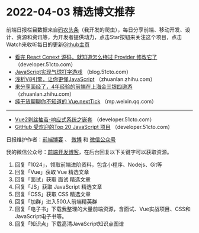 # 2022-04-03 精选博文推荐

前端日报栏目数据来自[码农头条](http://hao.caibaojian.com.cn/)（我开发的爬虫），每日分享前端、移动开发、设计、资源和资讯等，为开发者提供动力，点击Star按钮来关注这个项目，点击Watch来收听每日的更新[Github主页](https://github.com/kujian/frontendDaily)
* [看完 React Conext 源码，就知道怎么绕过 Provider 修改它了](https://developer.51cto.com/article/705670.html) （developer.51cto.com）
* [JavaScript实现气球打字游戏](https://blog.51cto.com/u_13349380/5172151) （blog.51cto.com）
* [浅析V8引擎，让你更懂JavaScript](https://zhuanlan.zhihu.com/p/491369553) （zhuanlan.zhihu.com）
* [来分享面经了，4年经验的前端在上海金三银四遨游](https://zhuanlan.zhihu.com/p/491952465) （zhuanlan.zhihu.com）
* [纯干货聊聊你不知道的 Vue.nextTick](https://mp.weixin.qq.com/s?__biz=MzUzNjk5MTE1OQ==&mid=2247516966&idx=1&sn=69e4dcb05c7c176efca030cb3109ab7c) （mp.weixin.qq.com）

***
* [Vue2剥丝抽茧-响应式系统之嵌套](https://developer.51cto.com/article/705599.html) （developer.51cto.com）
* [GitHub 受欢迎的Top 20 JavaScript 项目](https://developer.51cto.com/article/705592.html) （developer.51cto.com）

日报维护作者：[前端博客](http://caibaojian.com.cn/) 、 [微博](http://weibo.com/kujian) 和 [微信公众号](https://open.weixin.qq.com/qr/code?username=caibaojian_com)

我的微信公众号：[前端开发博客](https://open.weixin.qq.com/qr/code?username=caibaojian_com)，在后台回复以下关键字可以获取资源。

1. 回复「1024」，领取前端进阶资料，包含小程序、Nodejs、Git等
2. 回复「Vue」获取 Vue 精选文章
3. 回复「面试」获取 面试 精选文章
4. 回复「JS」获取 JavaScript 精选文章
5. 回复「CSS」获取 CSS 精选文章
6. 回复「加群」进入500人前端精英群
7. 回复「电子书」下载我整理的大量前端资源，含面试、Vue实战项目、CSS和JavaScript电子书等。
8. 回复「知识点」下载高清JavaScript知识点图谱